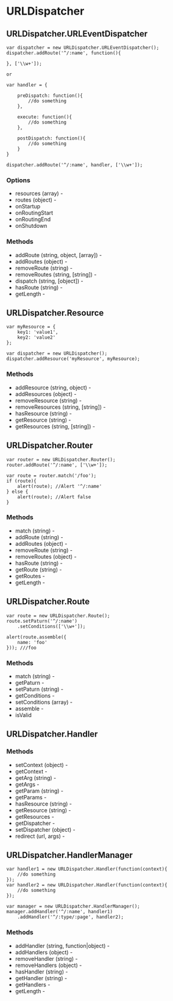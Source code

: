 URLDispatcher
=======================================





URLDispatcher.URLEventDispatcher
------------------------------------------------

	var dispatcher = new URLDispatcher.URLEventDispatcher();
	dispatcher.addRoute('^/:name', function(){

	}, ['\\w+']);

	or

	var handler = {

		preDispatch: function(){
			//do something
		},

		execute: function(){
			//do something
		},

		postDispatch: function(){
			//do something
		}
	}

	dispatcher.addRoute('^/:name', handler, ['\\w+']);

### Options
* resources (array) - 
* routes (object) - 
* onStartup
* onRoutingStart
* onRoutingEnd
* onShutdown


### Methods

* addRoute (string, object, [array]) - 
* addRoutes (object) - 
* removeRoute (string) - 
* removeRoutes (string, [string]) - 
* dispatch (string, [object]) - 
* hasRoute (string) - 
* getLength - 


URLDispatcher.Resource
------------------------------------------------

	var myResource = {
		key1: 'value1',
		key2: 'value2'
	};

	var dispatcher = new URLDispatcher();
	dispatcher.addResource('myResource', myResource);


### Methods

* addResource (string, object) - 
* addResources (object) - 
* removeResource (string) - 
* removeResources (string, [string]) - 
* hasResource (string) - 
* getResource (string) - 
* getResources (string, [string]) - 



URLDispatcher.Router
------------------------------------------------

	var router = new URLDispatcher.Router();
	router.addRoute('^/:name', ['\\w+']);

	var route = router.match('/foo');
	if (route){
		alert(route); //Alert '^/:name'
	} else {
		alert(route); //Alert false
	}

### Methods

* match (string) - 
* addRoute (string) - 
* addRoutes (object) - 
* removeRoute (string) - 
* removeRoutes (object) - 
* hasRoute (string) - 
* getRoute (string) - 
* getRoutes - 
* getLength - 


URLDispatcher.Route
------------------------------------------------

	var route = new URLDispatcher.Route();
	route.setPaturn('^/:name')
		.setConditions(['\\w+']);

	alert(route.assemble({
		name: 'foo'
	})); ///foo


### Methods

* match (string) - 
* getPaturn -
* setPaturn (string) - 
* getConditions - 
* setConditions (array) - 
* assemble - 
* isValid

URLDispatcher.Handler
------------------------------------------------


### Methods

* setContext (object) - 
* getContext - 
* getArg (string) - 
* getArgs - 
* getParam (string) - 
* getParams - 
* hasResource (string) - 
* getResource (string) - 
* getResources -
* getDispatcher - 
* setDispatcher (object) - 
* redirect (url, args) - 


URLDispatcher.HandlerManager
------------------------------------------------

	var handler1 = new URLDispatcher.Handler(function(context){
		//do something
	});
	var handler2 = new URLDispatcher.Handler(function(context){
		//do something
	});

	var manager = new URLDispatcher.HandlerManager();
	manager.addHandler('^/:name', handler1)
		.addHandler('^/:type/:page', handler2);

### Methods

* addHandler (string, function|object) - 
* addHandlers (object) - 
* removeHandler (string) -
* removeHandlers (object) - 
* hasHandler (string) -
* getHandler (string) -
* getHandlers - 
* getLength - 